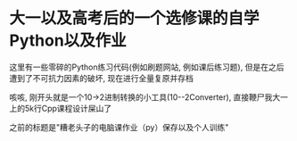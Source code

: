 # 大一以及高考后的一个选修课的自学Python以及作业

这里有一些零碎的Python练习代码(例如刷题网站, 例如课后练习题), 但是在之后遭到了不可抗力因素的破坏, 现在进行全量复原并存档

咳咳, 刚开头就是一个10->2进制转换的小工具(10--2Converter), 直接鞭尸我大一上的5k行Cpp课程设计屎山了

之前的标题是"糟老头子的电脑课作业（py）保存以及个人训练"
